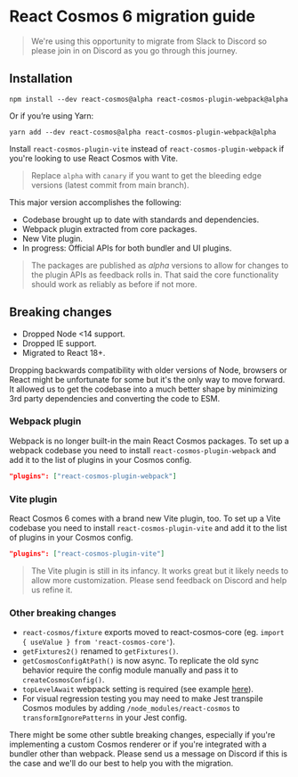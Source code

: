 # React Cosmos 6 migration guide

> We're using this opportunity to migrate from Slack to Discord so please join in on Discord as you go through this journey.

## Installation

```
npm install --dev react-cosmos@alpha react-cosmos-plugin-webpack@alpha
```

Or if you’re using Yarn:

```
yarn add --dev react-cosmos@alpha react-cosmos-plugin-webpack@alpha
```

Install `react-cosmos-plugin-vite` instead of `react-cosmos-plugin-webpack` if you're looking to use React Cosmos with Vite.

> Replace `alpha` with `canary` if you want to get the bleeding edge versions (latest commit from main branch).

This major version accomplishes the following:

- Codebase brought up to date with standards and dependencies.
- Webpack plugin extracted from core packages.
- New Vite plugin.
- In progress: Official APIs for both bundler and UI plugins.

> The packages are published as _alpha_ versions to allow for changes to the plugin APIs as feedback rolls in. That said the core functionality should work as reliably as before if not more.

## Breaking changes

- Dropped Node <14 support.
- Dropped IE support.
- Migrated to React 18+.

Dropping backwards compatibility with older versions of Node, browsers or React might be unfortunate for some but it's the only way to move forward. It allowed us to get the codebase into a much better shape by minimizing 3rd party dependencies and converting the code to ESM.

### Webpack plugin

Webpack is no longer built-in the main React Cosmos packages. To set up a webpack codebase you need to install `react-cosmos-plugin-webpack` and add it to the list of plugins in your Cosmos config.

```json
"plugins": ["react-cosmos-plugin-webpack"]
```

### Vite plugin

React Cosmos 6 comes with a brand new Vite plugin, too. To set up a Vite codebase you need to install `react-cosmos-plugin-vite` and add it to the list of plugins in your Cosmos config.

```json
"plugins": ["react-cosmos-plugin-vite"]
```

> The Vite plugin is still in its infancy. It works great but it likely needs to allow more customization. Please send feedback on Discord and help us refine it.

### Other breaking changes

- `react-cosmos/fixture` exports moved to react-cosmos-core (eg. `import { useValue } from 'react-cosmos-core'`).
- `getFixtures2()` renamed to `getFixtures()`.
- `getCosmosConfigAtPath()` is now async. To replicate the old sync behavior require the config module manually and pass it to `createCosmosConfig()`.
- `topLevelAwait` webpack setting is required (see example [here](https://github.com/react-cosmos/react-cosmos/blob/88f992bbcbf954fd8b4b672362efd0d50fcb9885/packages/react-cosmos-ui/webpack.config.cosmos.js#L44-L46)).
- For visual regression testing you may need to make Jest transpile Cosmos modules by adding `/node_modules/react-cosmos` to `transformIgnorePatterns` in your Jest config.

There might be some other subtle breaking changes, especially if you're implementing a custom Cosmos renderer or if you're integrated with a bundler other than webpack. Please send us a message on Discord if this is the case and we'll do our best to help you with the migration.
